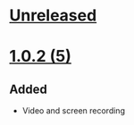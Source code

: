 # [Unreleased]

# [1.0.2 (5)]

## Added

- Video and screen recording

[Unreleased]: https://github.com/klaaspieter/Letters/compare/1.0.2...HEAD
[1.0.2 (5)]: https://github.com/klaaspieter/Letters/compare/1.0.1...1.0.2


